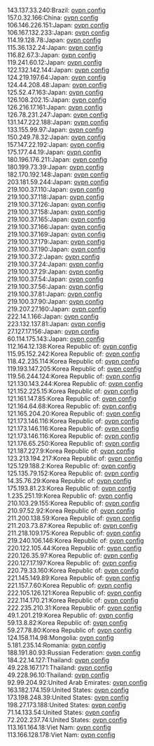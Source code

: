 143.137.33.240:Brazil: [ovpn config](vpn/143_137_33_240.ovpn)  
157.0.32.166:China: [ovpn config](vpn/157_0_32_166.ovpn)  
106.146.226.151:Japan: [ovpn config](vpn/106_146_226_151.ovpn)  
106.167.132.233:Japan: [ovpn config](vpn/106_167_132_233.ovpn)  
114.19.128.78:Japan: [ovpn config](vpn/114_19_128_78.ovpn)  
115.36.132.24:Japan: [ovpn config](vpn/115_36_132_24.ovpn)  
116.82.67.3:Japan: [ovpn config](vpn/116_82_67_3.ovpn)  
119.241.60.12:Japan: [ovpn config](vpn/119_241_60_12.ovpn)  
122.132.142.144:Japan: [ovpn config](vpn/122_132_142_144.ovpn)  
124.219.197.64:Japan: [ovpn config](vpn/124_219_197_64.ovpn)  
124.44.208.48:Japan: [ovpn config](vpn/124_44_208_48.ovpn)  
125.52.47.163:Japan: [ovpn config](vpn/125_52_47_163.ovpn)  
126.108.202.15:Japan: [ovpn config](vpn/126_108_202_15.ovpn)  
126.216.17.161:Japan: [ovpn config](vpn/126_216_17_161.ovpn)  
126.78.231.247:Japan: [ovpn config](vpn/126_78_231_247.ovpn)  
131.147.222.188:Japan: [ovpn config](vpn/131_147_222_188.ovpn)  
133.155.99.97:Japan: [ovpn config](vpn/133_155_99_97.ovpn)  
150.249.78.32:Japan: [ovpn config](vpn/150_249_78_32.ovpn)  
157.147.22.192:Japan: [ovpn config](vpn/157_147_22_192.ovpn)  
175.177.44.19:Japan: [ovpn config](vpn/175_177_44_19.ovpn)  
180.196.176.211:Japan: [ovpn config](vpn/180_196_176_211.ovpn)  
180.199.73.39:Japan: [ovpn config](vpn/180_199_73_39.ovpn)  
182.170.192.148:Japan: [ovpn config](vpn/182_170_192_148.ovpn)  
203.181.59.244:Japan: [ovpn config](vpn/203_181_59_244.ovpn)  
219.100.37.110:Japan: [ovpn config](vpn/219_100_37_110.ovpn)  
219.100.37.118:Japan: [ovpn config](vpn/219_100_37_118.ovpn)  
219.100.37.126:Japan: [ovpn config](vpn/219_100_37_126.ovpn)  
219.100.37.158:Japan: [ovpn config](vpn/219_100_37_158.ovpn)  
219.100.37.165:Japan: [ovpn config](vpn/219_100_37_165.ovpn)  
219.100.37.166:Japan: [ovpn config](vpn/219_100_37_166.ovpn)  
219.100.37.169:Japan: [ovpn config](vpn/219_100_37_169.ovpn)  
219.100.37.179:Japan: [ovpn config](vpn/219_100_37_179.ovpn)  
219.100.37.190:Japan: [ovpn config](vpn/219_100_37_190.ovpn)  
219.100.37.2:Japan: [ovpn config](vpn/219_100_37_2.ovpn)  
219.100.37.24:Japan: [ovpn config](vpn/219_100_37_24.ovpn)  
219.100.37.29:Japan: [ovpn config](vpn/219_100_37_29.ovpn)  
219.100.37.54:Japan: [ovpn config](vpn/219_100_37_54.ovpn)  
219.100.37.56:Japan: [ovpn config](vpn/219_100_37_56.ovpn)  
219.100.37.81:Japan: [ovpn config](vpn/219_100_37_81.ovpn)  
219.100.37.90:Japan: [ovpn config](vpn/219_100_37_90.ovpn)  
219.207.27.160:Japan: [ovpn config](vpn/219_207_27_160.ovpn)  
222.14.1.166:Japan: [ovpn config](vpn/222_14_1_166.ovpn)  
223.132.137.81:Japan: [ovpn config](vpn/223_132_137_81.ovpn)  
27.127.17.156:Japan: [ovpn config](vpn/27_127_17_156.ovpn)  
60.114.175.143:Japan: [ovpn config](vpn/60_114_175_143.ovpn)  
112.164.12.138:Korea Republic of: [ovpn config](vpn/112_164_12_138.ovpn)  
115.95.152.242:Korea Republic of: [ovpn config](vpn/115_95_152_242.ovpn)  
118.42.235.114:Korea Republic of: [ovpn config](vpn/118_42_235_114.ovpn)  
119.193.147.205:Korea Republic of: [ovpn config](vpn/119_193_147_205.ovpn)  
119.56.244.124:Korea Republic of: [ovpn config](vpn/119_56_244_124.ovpn)  
121.130.143.244:Korea Republic of: [ovpn config](vpn/121_130_143_244.ovpn)  
121.152.225.15:Korea Republic of: [ovpn config](vpn/121_152_225_15.ovpn)  
121.161.147.85:Korea Republic of: [ovpn config](vpn/121_161_147_85.ovpn)  
121.164.64.68:Korea Republic of: [ovpn config](vpn/121_164_64_68.ovpn)  
121.165.204.20:Korea Republic of: [ovpn config](vpn/121_165_204_20.ovpn)  
121.173.146.116:Korea Republic of: [ovpn config](vpn/121_173_146_116.ovpn)  
121.173.146.116:Korea Republic of: [ovpn config](vpn/121_173_146_116.ovpn)  
121.173.146.116:Korea Republic of: [ovpn config](vpn/121_173_146_116.ovpn)  
121.176.65.250:Korea Republic of: [ovpn config](vpn/121_176_65_250.ovpn)  
121.187.227.9:Korea Republic of: [ovpn config](vpn/121_187_227_9.ovpn)  
123.213.194.217:Korea Republic of: [ovpn config](vpn/123_213_194_217.ovpn)  
125.129.188.2:Korea Republic of: [ovpn config](vpn/125_129_188_2.ovpn)  
125.135.79.152:Korea Republic of: [ovpn config](vpn/125_135_79_152.ovpn)  
14.35.76.29:Korea Republic of: [ovpn config](vpn/14_35_76_29.ovpn)  
175.193.81.23:Korea Republic of: [ovpn config](vpn/175_193_81_23.ovpn)  
1.235.251.19:Korea Republic of: [ovpn config](vpn/1_235_251_19.ovpn)  
210.103.29.155:Korea Republic of: [ovpn config](vpn/210_103_29_155.ovpn)  
210.97.52.92:Korea Republic of: [ovpn config](vpn/210_97_52_92.ovpn)  
211.200.138.59:Korea Republic of: [ovpn config](vpn/211_200_138_59.ovpn)  
211.203.73.87:Korea Republic of: [ovpn config](vpn/211_203_73_87.ovpn)  
211.218.109.175:Korea Republic of: [ovpn config](vpn/211_218_109_175.ovpn)  
219.240.106.146:Korea Republic of: [ovpn config](vpn/219_240_106_146.ovpn)  
220.122.105.44:Korea Republic of: [ovpn config](vpn/220_122_105_44.ovpn)  
220.126.35.97:Korea Republic of: [ovpn config](vpn/220_126_35_97.ovpn)  
220.127.17.197:Korea Republic of: [ovpn config](vpn/220_127_17_197.ovpn)  
220.79.33.160:Korea Republic of: [ovpn config](vpn/220_79_33_160.ovpn)  
221.145.149.89:Korea Republic of: [ovpn config](vpn/221_145_149_89.ovpn)  
221.157.7.60:Korea Republic of: [ovpn config](vpn/221_157_7_60.ovpn)  
222.105.126.121:Korea Republic of: [ovpn config](vpn/222_105_126_121.ovpn)  
222.114.170.21:Korea Republic of: [ovpn config](vpn/222_114_170_21.ovpn)  
222.235.210.31:Korea Republic of: [ovpn config](vpn/222_235_210_31.ovpn)  
49.1.201.219:Korea Republic of: [ovpn config](vpn/49_1_201_219.ovpn)  
59.13.8.82:Korea Republic of: [ovpn config](vpn/59_13_8_82.ovpn)  
59.27.78.80:Korea Republic of: [ovpn config](vpn/59_27_78_80.ovpn)  
124.158.114.98:Mongolia: [ovpn config](vpn/124_158_114_98.ovpn)  
5.181.235.14:Romania: [ovpn config](vpn/5_181_235_14.ovpn)  
188.191.80.93:Russian Federation: [ovpn config](vpn/188_191_80_93.ovpn)  
184.22.14.127:Thailand: [ovpn config](vpn/184_22_14_127.ovpn)  
49.228.167.171:Thailand: [ovpn config](vpn/49_228_167_171.ovpn)  
49.228.96.10:Thailand: [ovpn config](vpn/49_228_96_10.ovpn)  
92.99.204.92:United Arab Emirates: [ovpn config](vpn/92_99_204_92.ovpn)  
163.182.174.159:United States: [ovpn config](vpn/163_182_174_159.ovpn)  
173.198.248.39:United States: [ovpn config](vpn/173_198_248_39.ovpn)  
198.27.173.188:United States: [ovpn config](vpn/198_27_173_188.ovpn)  
71.14.133.54:United States: [ovpn config](vpn/71_14_133_54.ovpn)  
72.202.237.74:United States: [ovpn config](vpn/72_202_237_74.ovpn)  
113.161.164.18:Viet Nam: [ovpn config](vpn/113_161_164_18.ovpn)  
113.166.128.178:Viet Nam: [ovpn config](vpn/113_166_128_178.ovpn)  

